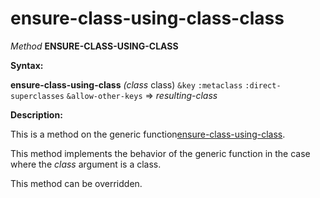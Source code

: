 ensure-class-using-class-class
==============================

*Method* **ENSURE-CLASS-USING-CLASS**

**Syntax:**

**ensure-class-using-class** *(class* class) `&key` `:metaclass` `:direct-superclasses` `&allow-other-keys` => *resulting-class*

**Description:**

This is a method on the generic function[ensure-class-using-class](/meta-object-protocol/ensure-class-using-class).

This method implements the behavior of the generic function in the case where the *class* argument is a class.

This method can be overridden.
